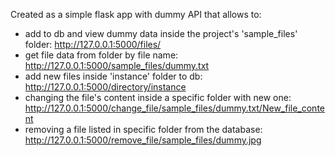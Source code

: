 Created as a simple flask app with dummy API that allows to:

- add to db and view dummy data inside the project's 'sample_files' folder: http://127.0.0.1:5000/files/
- get file data from folder by file name: http://127.0.0.1:5000/sample_files/dummy.txt
- add new files inside 'instance' folder to db: http://127.0.0.1:5000/directory/instance
- changing the file's content inside a specific folder with new
  one: http://127.0.0.1:5000/change_file/sample_files/dummy.txt/New_file_content
- removing a file listed in specific folder from the database: http://127.0.0.1:5000/remove_file/sample_files/dummy.jpg